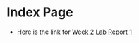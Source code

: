 Index Page 
====


- Here is the link for [Week 2 Lab Report 1](https://hhundhausen.github.io/CSE15l-LabReports/lab-report-1-week-2.html)


















